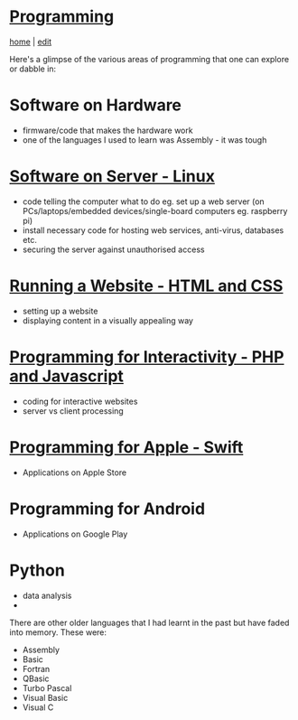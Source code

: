 # [Programming](https://alwinwoo.github.io/pages/programming.html)
[home](https://alwinwoo.github.io/) | [edit](https://github.com/alwinwoo/alwinwoo.github.io/edit/master/pages/programming.md)

Here's a glimpse of the various areas of programming that one can explore or dabble in:

# Software on Hardware
* firmware/code that makes the hardware work
* one of the languages I used to learn was Assembly - it was tough

# [Software on Server - Linux](https://alwinwoo.github.io/pages/web_admin.html)
* code telling the computer what to do eg. set up a web server (on PCs/laptops/embedded devices/single-board computers eg. raspberry pi)
* install necessary code for hosting web services, anti-virus, databases etc.
* securing the server against unauthorised access

# [Running a Website - HTML and CSS](https://alwinwoo.github.io/pages/web_css.html)
* setting up a website
* displaying content in a visually appealing way

# [Programming for Interactivity - PHP and Javascript](https://alwinwoo.github.io/pages/java.html)
* coding for interactive websites
* server vs client processing

# [Programming for Apple - Swift](https://alwinwoo.github.io/pages/swift.html)
* Applications on Apple Store

# Programming for Android
* Applications on Google Play

# Python
* data analysis
* 

There are other older languages that I had learnt in the past but have faded into memory. These were:

* Assembly
* Basic
* Fortran
* QBasic
* Turbo Pascal
* Visual Basic
* Visual C
